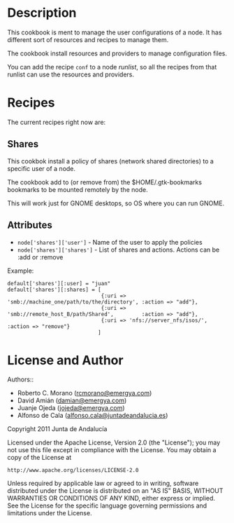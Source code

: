 Description
===========

This cookbook is ment to manage the user configurations of a node. It has
different sort of resources and recipes to manage them.

The cookbook install resources and providers to manage configuration files.

You can add the recipe `conf` to a node _runlist_, so all the recipes from
that runlist can use the resources and providers.

Recipes
=======

The current recipes right now are:


Shares
------

This cookbok install a policy of shares (network shared directories)
to a specific user of a node.

The cookbook add to (or remove from) the $HOME/.gtk-bookmarks bookmarks
to be mounted remotely by the node.

This will work just for GNOME desktops, so OS where you can run GNOME.

Attributes
----------

* `node['shares']['user']` - Name of the user to apply the policies
* `node['shares']['shares']` - List of shares and actions. Actions can be :add or :remove

Example:

```
default['shares'][:user] = "juan"
default['shares'][:shares] = [
                              {:uri => 'smb://machine_one/path/to/the/directory', :action => "add"},
                              {:uri => 'smb://remote_host_B/path/Shared',         :action => "add"},
                              {:uri => 'nfs://server_nfs/isos/',                  :action => "remove"}
                             ]
```


License and Author
==================

Authors::

* Roberto C. Morano (<rcmorano@emergya.com>)
* David Amián (<damian@emergya.com>)
* Juanje Ojeda (<jojeda@emergya.com>)
* Alfonso de Cala (<alfonso.cala@juntadeandalucia.es>)

Copyright 2011 Junta de Andalucía

Licensed under the Apache License, Version 2.0 (the "License");
you may not use this file except in compliance with the License.
You may obtain a copy of the License at

    http://www.apache.org/licenses/LICENSE-2.0

Unless required by applicable law or agreed to in writing, software
distributed under the License is distributed on an "AS IS" BASIS,
WITHOUT WARRANTIES OR CONDITIONS OF ANY KIND, either express or implied.
See the License for the specific language governing permissions and
limitations under the License.

